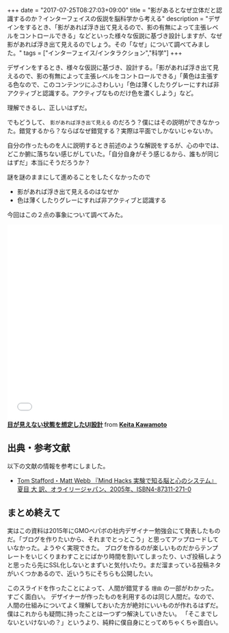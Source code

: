 +++
date = "2017-07-25T08:27:03+09:00"
title = "影があるとなぜ立体だと認識するのか？インターフェイスの仮説を脳科学から考える"
description = "デザインをするとき、「影があれば浮き出て見えるので、影の有無によって主張レベルをコントロールできる」などといった様々な仮説に基づき設計しますが、なぜ影があれば浮き出て見えるのでしょう。その「なぜ」について調べてみました。"
tags = ["インターフェイス/インタラクション","科学"]
+++

デザインをするとき、様々な仮説に基づき、設計する。「影があれば浮き出て見えるので、影の有無によって主張レベルをコントロールできる」「黄色は主張する色なので、このコンテンツにふさわしい」「色は薄くしたりグレーにすれば非アクティブと認識する。アクティブなものだけ色を濃くしよう」など。

理解できるし、正しいはずだ。

でもどうして、 `影があれば浮き出て見える` のだろう？僕にはその説明ができなかった。錯覚するから？ならばなぜ錯覚する？実際は平面でしかないじゃないか。

自分の作ったものを人に説明するとき前述のような解説をするが、心の中では、どこか腑に落ちない感じがしていた。「自分自身がそう感じるから、誰もが同じはずだ」本当にそうだろうか？

謎を謎のままにして進めることをしたくなかったので

- 影があれば浮き出て見えるのはなぜか
- 色は薄くしたりグレーにすれば非アクティブと認識する

今回はこの２点の事象について調べてみた。

<iframe src="//www.slideshare.net/slideshow/embed_code/key/Cpex3V1VvjsR8N" width="595" height="456" frameborder="0" marginwidth="0" marginheight="0" scrolling="no" style="max-width: 100%;" allowfullscreen> </iframe><div style="margin-bottom:5px"> <strong> <a href="//www.slideshare.net/keitakawamoto/ui-69634113" title="目が見えない状態を想定したUI設計" target="_blank">目が見えない状態を想定したUI設計</a> </strong> from <strong><a target="_blank" href="//www.slideshare.net/keitakawamoto">Keita Kawamoto</a></strong> </div>

## 出典・参考文献

以下の文献の情報を参考にしました。

- [Tom Stafford・Matt Webb 『Mind Hacks 実験で知る脳と心のシステム』 夏目 大 訳、オライリージャパン、2005年、ISBN4-87311-271-0](https://www.amazon.co.jp/Mind-Hacks-―実験で知る脳と心のシステム-Tom-Stafford/dp/4873112710)

## まとめ終えて

実はこの資料は2015年にGMOペパボの社内デザイナー勉強会にて発表したものだ。「ブログを作りたいから、それまでとっとこう」と思ってアップロードしていなかった。ようやく実現できた。
ブログを作るのが楽しいものだからテンプレートをいじくりまわすことにばかり時間を割いてしまったり、いざ投稿しようと思ったら先にSSL化しないとまずいと気付いたり。まだ溜まっている投稿ネタがいくつかあるので、近いうちにそちらも公開したい。

このスライドを作ったことによって、人間が錯覚する `理由` の一部がわかった。すごく面白い。
デザイナーが作ったものを利用するのは同じ人間だ。なので、人間の仕組みについてよく理解しておいた方が絶対にいいものが作れるはずだ。
僕はこれからも疑問に持ったことは一つずつ解決していきたい。
「そこまでしないといけないの？」というより、純粋に僕自身にとってめちゃくちゃ面白い。
